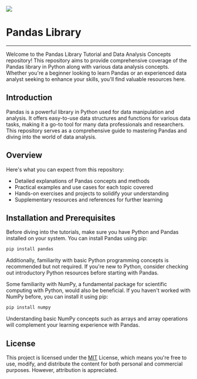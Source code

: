 ![](https://upload.wikimedia.org/wikipedia/commons/thumb/e/ed/Pandas_logo.svg/320px-Pandas_logo.svg.png)
# Pandas Library
----------------

Welcome to the Pandas Library Tutorial and Data Analysis Concepts repository! This repository aims to provide comprehensive coverage of the Pandas library in Python along with various data analysis concepts. Whether you're a beginner looking to learn Pandas or an experienced data analyst seeking to enhance your skills, you'll find valuable resources here.

## Introduction

Pandas is a powerful library in Python used for data manipulation and analysis. It offers easy-to-use data structures and functions for various data tasks, making it a go-to tool for many data professionals and researchers. This repository serves as a comprehensive guide to mastering Pandas and diving into the world of data analysis.

## Overview

Here's what you can expect from this repository:
- Detailed explanations of Pandas concepts and methods
- Practical examples and use cases for each topic covered
- Hands-on exercises and projects to solidify your understanding
- Supplementary resources and references for further learning

## Installation and Prerequisites

Before diving into the tutorials, make sure you have Python and Pandas installed on your system. You can install Pandas using pip:

```bash
pip install pandas
```
Additionally, familiarity with basic Python programming concepts is recommended but not required. If you're new to Python, consider checking out introductory Python resources before starting with Pandas.

Some familiarity with NumPy, a fundamental package for scientific computing with Python, would also be beneficial. If you haven't worked with NumPy before, you can install it using pip:

```bash
pip install numpy
```

Understanding basic NumPy concepts such as arrays and array operations will complement your learning experience with Pandas.

## License

This project is licensed under the [MIT](https://github.com/harsh-a-parihar/Pandas_Library/LICENSE) License, which means you're free to use, modify, and distribute the content for both personal and commercial purposes. However, attribution is appreciated.